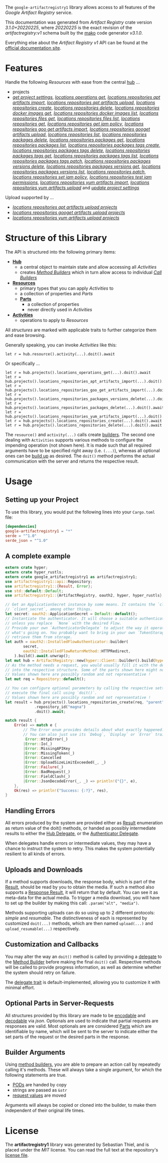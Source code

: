 <!---
DO NOT EDIT !
This file was generated automatically from 'src/mako/api/README.md.mako'
DO NOT EDIT !
-->
The `google-artifactregistry1` library allows access to all features of the *Google Artifact Registry* service.

This documentation was generated from *Artifact Registry* crate version *3.1.0+20220225*, where *20220225* is the exact revision of the *artifactregistry:v1* schema built by the [mako](http://www.makotemplates.org/) code generator *v3.1.0*.

Everything else about the *Artifact Registry* *v1* API can be found at the
[official documentation site](https://cloud.google.com/artifacts/docs/).
# Features

Handle the following *Resources* with ease from the central [hub](https://docs.rs/google-artifactregistry1/3.1.0+20220225/google_artifactregistry1/ArtifactRegistry) ... 

* projects
 * [*get project settings*](https://docs.rs/google-artifactregistry1/3.1.0+20220225/google_artifactregistry1/api::ProjectGetProjectSettingCall), [*locations operations get*](https://docs.rs/google-artifactregistry1/3.1.0+20220225/google_artifactregistry1/api::ProjectLocationOperationGetCall), [*locations repositories apt artifacts import*](https://docs.rs/google-artifactregistry1/3.1.0+20220225/google_artifactregistry1/api::ProjectLocationRepositoryAptArtifactImportCall), [*locations repositories apt artifacts upload*](https://docs.rs/google-artifactregistry1/3.1.0+20220225/google_artifactregistry1/api::ProjectLocationRepositoryAptArtifactUploadCall), [*locations repositories create*](https://docs.rs/google-artifactregistry1/3.1.0+20220225/google_artifactregistry1/api::ProjectLocationRepositoryCreateCall), [*locations repositories delete*](https://docs.rs/google-artifactregistry1/3.1.0+20220225/google_artifactregistry1/api::ProjectLocationRepositoryDeleteCall), [*locations repositories docker images get*](https://docs.rs/google-artifactregistry1/3.1.0+20220225/google_artifactregistry1/api::ProjectLocationRepositoryDockerImageGetCall), [*locations repositories docker images list*](https://docs.rs/google-artifactregistry1/3.1.0+20220225/google_artifactregistry1/api::ProjectLocationRepositoryDockerImageListCall), [*locations repositories files get*](https://docs.rs/google-artifactregistry1/3.1.0+20220225/google_artifactregistry1/api::ProjectLocationRepositoryFileGetCall), [*locations repositories files list*](https://docs.rs/google-artifactregistry1/3.1.0+20220225/google_artifactregistry1/api::ProjectLocationRepositoryFileListCall), [*locations repositories get*](https://docs.rs/google-artifactregistry1/3.1.0+20220225/google_artifactregistry1/api::ProjectLocationRepositoryGetCall), [*locations repositories get iam policy*](https://docs.rs/google-artifactregistry1/3.1.0+20220225/google_artifactregistry1/api::ProjectLocationRepositoryGetIamPolicyCall), [*locations repositories goo get artifacts import*](https://docs.rs/google-artifactregistry1/3.1.0+20220225/google_artifactregistry1/api::ProjectLocationRepositoryGooGetArtifactImportCall), [*locations repositories googet artifacts upload*](https://docs.rs/google-artifactregistry1/3.1.0+20220225/google_artifactregistry1/api::ProjectLocationRepositoryGoogetArtifactUploadCall), [*locations repositories list*](https://docs.rs/google-artifactregistry1/3.1.0+20220225/google_artifactregistry1/api::ProjectLocationRepositoryListCall), [*locations repositories packages delete*](https://docs.rs/google-artifactregistry1/3.1.0+20220225/google_artifactregistry1/api::ProjectLocationRepositoryPackageDeleteCall), [*locations repositories packages get*](https://docs.rs/google-artifactregistry1/3.1.0+20220225/google_artifactregistry1/api::ProjectLocationRepositoryPackageGetCall), [*locations repositories packages list*](https://docs.rs/google-artifactregistry1/3.1.0+20220225/google_artifactregistry1/api::ProjectLocationRepositoryPackageListCall), [*locations repositories packages tags create*](https://docs.rs/google-artifactregistry1/3.1.0+20220225/google_artifactregistry1/api::ProjectLocationRepositoryPackageTagCreateCall), [*locations repositories packages tags delete*](https://docs.rs/google-artifactregistry1/3.1.0+20220225/google_artifactregistry1/api::ProjectLocationRepositoryPackageTagDeleteCall), [*locations repositories packages tags get*](https://docs.rs/google-artifactregistry1/3.1.0+20220225/google_artifactregistry1/api::ProjectLocationRepositoryPackageTagGetCall), [*locations repositories packages tags list*](https://docs.rs/google-artifactregistry1/3.1.0+20220225/google_artifactregistry1/api::ProjectLocationRepositoryPackageTagListCall), [*locations repositories packages tags patch*](https://docs.rs/google-artifactregistry1/3.1.0+20220225/google_artifactregistry1/api::ProjectLocationRepositoryPackageTagPatchCall), [*locations repositories packages versions delete*](https://docs.rs/google-artifactregistry1/3.1.0+20220225/google_artifactregistry1/api::ProjectLocationRepositoryPackageVersionDeleteCall), [*locations repositories packages versions get*](https://docs.rs/google-artifactregistry1/3.1.0+20220225/google_artifactregistry1/api::ProjectLocationRepositoryPackageVersionGetCall), [*locations repositories packages versions list*](https://docs.rs/google-artifactregistry1/3.1.0+20220225/google_artifactregistry1/api::ProjectLocationRepositoryPackageVersionListCall), [*locations repositories patch*](https://docs.rs/google-artifactregistry1/3.1.0+20220225/google_artifactregistry1/api::ProjectLocationRepositoryPatchCall), [*locations repositories set iam policy*](https://docs.rs/google-artifactregistry1/3.1.0+20220225/google_artifactregistry1/api::ProjectLocationRepositorySetIamPolicyCall), [*locations repositories test iam permissions*](https://docs.rs/google-artifactregistry1/3.1.0+20220225/google_artifactregistry1/api::ProjectLocationRepositoryTestIamPermissionCall), [*locations repositories yum artifacts import*](https://docs.rs/google-artifactregistry1/3.1.0+20220225/google_artifactregistry1/api::ProjectLocationRepositoryYumArtifactImportCall), [*locations repositories yum artifacts upload*](https://docs.rs/google-artifactregistry1/3.1.0+20220225/google_artifactregistry1/api::ProjectLocationRepositoryYumArtifactUploadCall) and [*update project settings*](https://docs.rs/google-artifactregistry1/3.1.0+20220225/google_artifactregistry1/api::ProjectUpdateProjectSettingCall)


Upload supported by ...

* [*locations repositories apt artifacts upload projects*](https://docs.rs/google-artifactregistry1/3.1.0+20220225/google_artifactregistry1/api::ProjectLocationRepositoryAptArtifactUploadCall)
* [*locations repositories googet artifacts upload projects*](https://docs.rs/google-artifactregistry1/3.1.0+20220225/google_artifactregistry1/api::ProjectLocationRepositoryGoogetArtifactUploadCall)
* [*locations repositories yum artifacts upload projects*](https://docs.rs/google-artifactregistry1/3.1.0+20220225/google_artifactregistry1/api::ProjectLocationRepositoryYumArtifactUploadCall)



# Structure of this Library

The API is structured into the following primary items:

* **[Hub](https://docs.rs/google-artifactregistry1/3.1.0+20220225/google_artifactregistry1/ArtifactRegistry)**
    * a central object to maintain state and allow accessing all *Activities*
    * creates [*Method Builders*](https://docs.rs/google-artifactregistry1/3.1.0+20220225/google_artifactregistry1/client::MethodsBuilder) which in turn
      allow access to individual [*Call Builders*](https://docs.rs/google-artifactregistry1/3.1.0+20220225/google_artifactregistry1/client::CallBuilder)
* **[Resources](https://docs.rs/google-artifactregistry1/3.1.0+20220225/google_artifactregistry1/client::Resource)**
    * primary types that you can apply *Activities* to
    * a collection of properties and *Parts*
    * **[Parts](https://docs.rs/google-artifactregistry1/3.1.0+20220225/google_artifactregistry1/client::Part)**
        * a collection of properties
        * never directly used in *Activities*
* **[Activities](https://docs.rs/google-artifactregistry1/3.1.0+20220225/google_artifactregistry1/client::CallBuilder)**
    * operations to apply to *Resources*

All *structures* are marked with applicable traits to further categorize them and ease browsing.

Generally speaking, you can invoke *Activities* like this:

```Rust,ignore
let r = hub.resource().activity(...).doit().await
```

Or specifically ...

```ignore
let r = hub.projects().locations_operations_get(...).doit().await
let r = hub.projects().locations_repositories_apt_artifacts_import(...).doit().await
let r = hub.projects().locations_repositories_goo_get_artifacts_import(...).doit().await
let r = hub.projects().locations_repositories_packages_versions_delete(...).doit().await
let r = hub.projects().locations_repositories_packages_delete(...).doit().await
let r = hub.projects().locations_repositories_yum_artifacts_import(...).doit().await
let r = hub.projects().locations_repositories_create(...).doit().await
let r = hub.projects().locations_repositories_delete(...).doit().await
```

The `resource()` and `activity(...)` calls create [builders][builder-pattern]. The second one dealing with `Activities` 
supports various methods to configure the impending operation (not shown here). It is made such that all required arguments have to be 
specified right away (i.e. `(...)`), whereas all optional ones can be [build up][builder-pattern] as desired.
The `doit()` method performs the actual communication with the server and returns the respective result.

# Usage

## Setting up your Project

To use this library, you would put the following lines into your `Cargo.toml` file:

```toml
[dependencies]
google-artifactregistry1 = "*"
serde = "^1.0"
serde_json = "^1.0"
```

## A complete example

```Rust
extern crate hyper;
extern crate hyper_rustls;
extern crate google_artifactregistry1 as artifactregistry1;
use artifactregistry1::api::Repository;
use artifactregistry1::{Result, Error};
use std::default::Default;
use artifactregistry1::{ArtifactRegistry, oauth2, hyper, hyper_rustls};

// Get an ApplicationSecret instance by some means. It contains the `client_id` and 
// `client_secret`, among other things.
let secret: oauth2::ApplicationSecret = Default::default();
// Instantiate the authenticator. It will choose a suitable authentication flow for you, 
// unless you replace  `None` with the desired Flow.
// Provide your own `AuthenticatorDelegate` to adjust the way it operates and get feedback about 
// what's going on. You probably want to bring in your own `TokenStorage` to persist tokens and
// retrieve them from storage.
let auth = oauth2::InstalledFlowAuthenticator::builder(
        secret,
        oauth2::InstalledFlowReturnMethod::HTTPRedirect,
    ).build().await.unwrap();
let mut hub = ArtifactRegistry::new(hyper::Client::builder().build(hyper_rustls::HttpsConnector::with_native_roots().https_or_http().enable_http1().enable_http2().build()), auth);
// As the method needs a request, you would usually fill it with the desired information
// into the respective structure. Some of the parts shown here might not be applicable !
// Values shown here are possibly random and not representative !
let mut req = Repository::default();

// You can configure optional parameters by calling the respective setters at will, and
// execute the final call using `doit()`.
// Values shown here are possibly random and not representative !
let result = hub.projects().locations_repositories_create(req, "parent")
             .repository_id("magna")
             .doit().await;

match result {
    Err(e) => match e {
        // The Error enum provides details about what exactly happened.
        // You can also just use its `Debug`, `Display` or `Error` traits
         Error::HttpError(_)
        |Error::Io(_)
        |Error::MissingAPIKey
        |Error::MissingToken(_)
        |Error::Cancelled
        |Error::UploadSizeLimitExceeded(_, _)
        |Error::Failure(_)
        |Error::BadRequest(_)
        |Error::FieldClash(_)
        |Error::JsonDecodeError(_, _) => println!("{}", e),
    },
    Ok(res) => println!("Success: {:?}", res),
}

```
## Handling Errors

All errors produced by the system are provided either as [Result](https://docs.rs/google-artifactregistry1/3.1.0+20220225/google_artifactregistry1/client::Result) enumeration as return value of
the doit() methods, or handed as possibly intermediate results to either the 
[Hub Delegate](https://docs.rs/google-artifactregistry1/3.1.0+20220225/google_artifactregistry1/client::Delegate), or the [Authenticator Delegate](https://docs.rs/yup-oauth2/*/yup_oauth2/trait.AuthenticatorDelegate.html).

When delegates handle errors or intermediate values, they may have a chance to instruct the system to retry. This 
makes the system potentially resilient to all kinds of errors.

## Uploads and Downloads
If a method supports downloads, the response body, which is part of the [Result](https://docs.rs/google-artifactregistry1/3.1.0+20220225/google_artifactregistry1/client::Result), should be
read by you to obtain the media.
If such a method also supports a [Response Result](https://docs.rs/google-artifactregistry1/3.1.0+20220225/google_artifactregistry1/client::ResponseResult), it will return that by default.
You can see it as meta-data for the actual media. To trigger a media download, you will have to set up the builder by making
this call: `.param("alt", "media")`.

Methods supporting uploads can do so using up to 2 different protocols: 
*simple* and *resumable*. The distinctiveness of each is represented by customized 
`doit(...)` methods, which are then named `upload(...)` and `upload_resumable(...)` respectively.

## Customization and Callbacks

You may alter the way an `doit()` method is called by providing a [delegate](https://docs.rs/google-artifactregistry1/3.1.0+20220225/google_artifactregistry1/client::Delegate) to the 
[Method Builder](https://docs.rs/google-artifactregistry1/3.1.0+20220225/google_artifactregistry1/client::CallBuilder) before making the final `doit()` call. 
Respective methods will be called to provide progress information, as well as determine whether the system should 
retry on failure.

The [delegate trait](https://docs.rs/google-artifactregistry1/3.1.0+20220225/google_artifactregistry1/client::Delegate) is default-implemented, allowing you to customize it with minimal effort.

## Optional Parts in Server-Requests

All structures provided by this library are made to be [encodable](https://docs.rs/google-artifactregistry1/3.1.0+20220225/google_artifactregistry1/client::RequestValue) and 
[decodable](https://docs.rs/google-artifactregistry1/3.1.0+20220225/google_artifactregistry1/client::ResponseResult) via *json*. Optionals are used to indicate that partial requests are responses 
are valid.
Most optionals are are considered [Parts](https://docs.rs/google-artifactregistry1/3.1.0+20220225/google_artifactregistry1/client::Part) which are identifiable by name, which will be sent to 
the server to indicate either the set parts of the request or the desired parts in the response.

## Builder Arguments

Using [method builders](https://docs.rs/google-artifactregistry1/3.1.0+20220225/google_artifactregistry1/client::CallBuilder), you are able to prepare an action call by repeatedly calling it's methods.
These will always take a single argument, for which the following statements are true.

* [PODs][wiki-pod] are handed by copy
* strings are passed as `&str`
* [request values](https://docs.rs/google-artifactregistry1/3.1.0+20220225/google_artifactregistry1/client::RequestValue) are moved

Arguments will always be copied or cloned into the builder, to make them independent of their original life times.

[wiki-pod]: http://en.wikipedia.org/wiki/Plain_old_data_structure
[builder-pattern]: http://en.wikipedia.org/wiki/Builder_pattern
[google-go-api]: https://github.com/google/google-api-go-client

# License
The **artifactregistry1** library was generated by Sebastian Thiel, and is placed 
under the *MIT* license.
You can read the full text at the repository's [license file][repo-license].

[repo-license]: https://github.com/Byron/google-apis-rsblob/main/LICENSE.md
